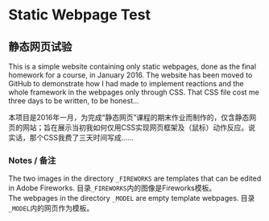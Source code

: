 # Static Webpage Test
## 静态网页试验

This is a simple website containing only static webpages, done as the final homework for a course, in January 2016. The website has been moved to GitHub to demonstrate how I had made to implement reactions and the whole framework in the webpages only through CSS. That CSS file cost me three days to be written, to be honest...

本项目是2016年一月，为完成“静态网页”课程的期末作业而制作的，仅含静态网页的网站；旨在展示当初我如何仅用CSS实现网页框架及（鼠标）动作反应。说实话，那个CSS我费了三天时间写成……

### Notes / 备注
The two images in the directory `_FIREWORKS` are templates that can be edited in Adobe Fireworks. 目录`_FIREWORKS`内的图像是Fireworks模板。  
The webpages in the directory `_MODEL` are empty template webpages. 目录`_MODEL`内的网页作为模板。